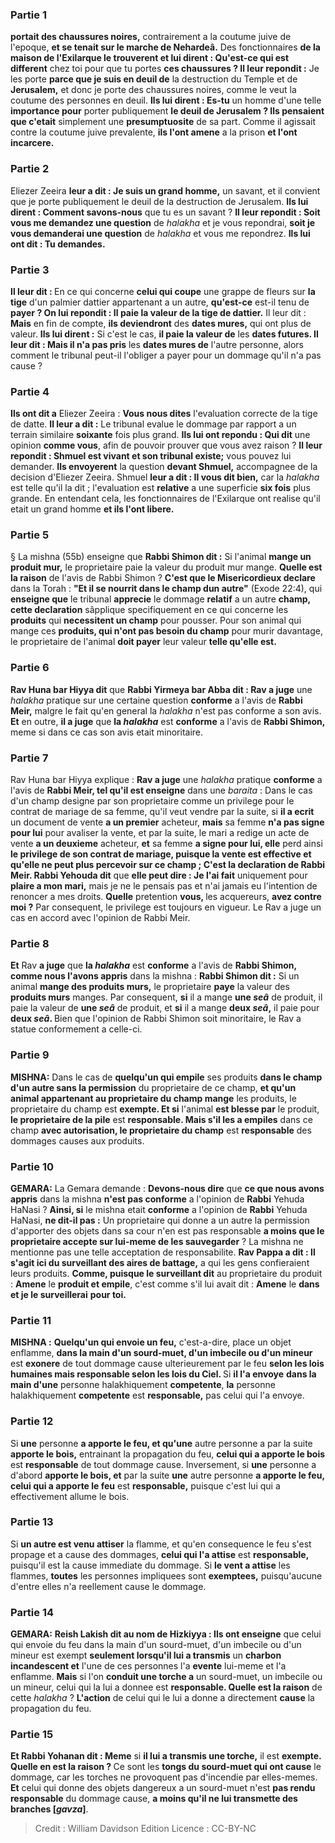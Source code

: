 
### Partie 1
<b>portait des chaussures noires,</b> contrairement a la coutume juive de l'epoque, <b>et se tenait sur le marche de Nehardeâ.</b> Des fonctionnaires <b>de la maison de l'Exilarque le trouverent et lui dirent : Qu'est-ce qui est different</b> chez toi pour que tu portes <b>ces chaussures ? Il leur repondit :</b> Je les porte <b>parce que je suis en deuil de</b> la destruction du Temple et de <b>Jerusalem,</b> et donc je porte des chaussures noires, comme le veut la coutume des personnes en deuil. <b>Ils lui dirent : Es-tu</b> un homme d'une telle <b>importance pour</b> porter publiquement <b>le deuil de Jerusalem ? Ils pensaient que c'etait</b> simplement une <b>presumptuosite</b> de sa part. Comme il agissait contre la coutume juive prevalente, <b>ils l'ont amene</b> a la prison <b>et l'ont incarcere.</b>

### Partie 2
Eliezer Zeeira <b>leur a dit : Je suis un grand homme,</b> un savant, et il convient que je porte publiquement le deuil de la destruction de Jerusalem. <b>Ils lui dirent : Comment savons-nous</b> que tu es un savant ? <b>Il leur repondit : Soit vous me demandez une question</b> de <i>halakha</i> et je vous repondrai, <b>soit je vous demanderai une question</b> de <i>halakha</i> et vous me repondrez. <b>Ils lui ont dit : Tu demandes.</b>

### Partie 3
<b>Il leur dit : </b> En ce qui concerne <b>celui qui coupe</b> une grappe de fleurs sur <b>la tige</b> d'un palmier dattier appartenant a un autre, <b>qu'est-ce</b> est-il tenu de <b>payer ? On lui repondit : Il paie la valeur de la <b>tige de dattier</b>.</b> Il leur dit : <b>Mais</b> en fin de compte, <b>ils deviendront</b> des <b>dates mures,</b> qui ont plus de valeur. <b>Ils lui dirent :</b> Si c'est le cas, <b>il paie la valeur de</b> les <b>dates futures. Il leur dit : Mais il n'a pas pris</b> les <b>dates mures de</b> l'autre personne, alors comment le tribunal peut-il l'obliger a payer pour un dommage qu'il n'a pas cause ?

### Partie 4
<b>Ils ont dit a</b> Eliezer Zeeira : <b>Vous nous dites</b> l'evaluation correcte de la tige de datte. <b>Il leur a dit :</b> Le tribunal evalue le dommage par rapport a un terrain similaire <b>soixante</b> fois plus grand. <b>Ils lui ont repondu : Qui dit</b> une opinion <b>comme vous</b>, afin de pouvoir prouver que vous avez raison ? <b>Il leur repondit : Shmuel est vivant et son tribunal existe;</b> vous pouvez lui demander. <b>Ils envoyerent</b> la question <b>devant Shmuel,</b> accompagnee de la decision d'Eliezer Zeeira. Shmuel <b>leur a dit : Il vous dit bien,</b> car la <i>halakha</i> est telle qu'il la dit ; l'evaluation est <b>relative</b> a une superficie <b>six fois</b> plus grande. En entendant cela, les fonctionnaires de l'Exilarque ont realise qu'il etait un grand homme <b>et ils l'ont libere.</b>

### Partie 5
§ La mishna (55b) enseigne que <b>Rabbi Shimon dit :</b> Si l'animal <b>mange un produit mur,</b> le proprietaire paie la valeur du produit mur mange. <b>Quelle est la raison</b> de l'avis de Rabbi Shimon ? <b>C'est que le Misericordieux declare</b> dans la Torah : <b>"Et il se nourrit dans le champ dun autre"</b> (Exode 22:4), qui <b>enseigne que</b> le tribunal <b>apprecie</b> le dommage <b>relatif</b> a un autre <b>champ, cette declaration</b> sâpplique specifiquement en ce qui concerne les <b>produits</b> qui <b>necessitent un champ</b> pour pousser. Pour son animal qui mange ces <b>produits, qui n'ont pas besoin du champ</b> pour murir davantage, le proprietaire de l'animal <b>doit payer</b> leur valeur <b>telle qu'elle est.</b>

### Partie 6
<b>Rav Huna bar Hiyya dit</b> que <b>Rabbi Yirmeya bar Abba dit : Rav a juge</b> une <i>halakha</i> pratique sur une certaine question <b>conforme</b> a l'avis de <b>Rabbi Meir,</b> malgre le fait qu'en general la <i>halakha</i> n'est pas conforme a son avis. <b>Et</b> en outre, <b>il a juge</b> que <b>la <i>halakha</i></b> est <b>conforme</b> a l'avis de <b>Rabbi Shimon,</b> meme si dans ce cas son avis etait minoritaire.

### Partie 7
Rav Huna bar Hiyya explique : <b>Rav a juge</b> une <i>halakha</i> pratique <b>conforme</b> a l'avis de <b>Rabbi Meir, tel qu'il est enseigne</b> dans une <i>baraita</i> : Dans le cas d'un champ designe par son proprietaire comme un privilege pour le contrat de mariage de sa femme, qu'il veut vendre par la suite, si <b>il a ecrit</b> un document de vente <b>a un premier</b> acheteur, <b>mais</b> sa femme <b>n'a pas signe pour lui</b> pour avaliser la vente, et par la suite, le mari a redige un acte de vente <b>a un deuxieme</b> acheteur, <b>et</b> sa femme <b>a signe pour lui, elle</b> perd ainsi <b>le privilege de <b>son contrat de mariage,</b> puisque la vente est effective et qu'elle ne peut plus percevoir sur ce champ ; C'est la declaration de Rabbi Meir. Rabbi Yehouda dit</b> que <b>elle peut dire : Je l'ai fait</b> uniquement pour <b>plaire a mon mari,</b> mais je ne le pensais pas et n'ai jamais eu l'intention de renoncer a mes droits. <b>Quelle</b> pretention <b>vous, </b> les acquereurs, <b>avez contre moi ?</b> Par consequent, le privilege est toujours en vigueur. Le Rav a juge un cas en accord avec l'opinion de Rabbi Meir.

### Partie 8
<b>Et</b> Rav <b>a juge</b> que <b>la <i>halakha</i></b> est <b>conforme</b> a l'avis de <b>Rabbi Shimon, comme nous l'avons appris</b> dans la mishna : <b>Rabbi Shimon dit :</b> Si un animal <b>mange des produits murs,</b> le proprietaire <b>paye</b> la valeur des <b>produits murs</b> manges. Par consequent, <b>si</b> il a mange <b>une <i>seâ</i></b> de produit, il paie la valeur de <b>une <i>seâ</i></b> de produit, et <b>si</b> il a mange <b>deux <i>seâ</i>,</b> il paie pour <b>deux <i>seâ</i>. </b> Bien que l'opinion de Rabbi Shimon soit minoritaire, le Rav a statue conformement a celle-ci.

### Partie 9
<strong>MISHNA:</strong> Dans le cas de <b>quelqu'un qui empile</b> ses produits <b>dans le champ d'un autre sans la permission</b> du proprietaire de ce champ, <b>et qu'un animal appartenant au proprietaire du champ mange</b> les produits, le proprietaire du champ est <b>exempte. Et si</b> l'animal <b>est blesse par</b> le produit, <b>le proprietaire de la pile</b> est <b>responsable. Mais s'il les a empiles</b> dans ce champ <b>avec autorisation, le proprietaire du champ</b> est <b>responsable</b> des dommages causes aux produits.

### Partie 10
<strong>GEMARA:</strong> La Gemara demande : <b>Devons-nous dire</b> que <b>ce que nous avons appris</b> dans la mishna <b>n'est pas conforme</b> a l'opinion de <b>Rabbi</b> Yehuda HaNasi ? <b>Ainsi, si</b> le mishna etait <b>conforme</b> a l'opinion de <b>Rabbi</b> Yehuda HaNasi, <b>ne dit-il pas :</b> Un proprietaire qui donne a un autre la permission d'apporter des objets dans sa cour n'en est pas responsable <b>a moins que le proprietaire accepte sur lui-meme de les sauvegarder</b> ? La mishna ne mentionne pas une telle acceptation de responsabilite. <b>Rav Pappa a dit : Il s'agit ici du surveillant des aires de battage,</b> a qui les gens confieraient leurs produits. <b>Comme, puisque le surveillant dit</b> au proprietaire du produit : <b>Amene</b> le <b>produit et empile</b>, c'est comme s'il lui avait dit : <b>Amene</b> le <b>dans et je le surveillerai</b> <b>pour toi.</b>

### Partie 11
<strong>MISHNA :</strong> <b>Quelqu'un qui envoie un feu,</b> c'est-a-dire, place un objet enflamme, <b>dans la main d'un sourd-muet, d'un imbecile ou d'un mineur</b> est <b>exonere</b> de tout dommage cause ulterieurement par le feu <b>selon les lois humaines mais responsable selon les lois du Ciel. </b> Si <b>il l'a envoye</b> <b>dans la main d'une</b> personne halakhiquement <b>competente</b>, <b>la</b> personne halakhiquement <b>competente</b> est <b>responsable,</b> pas celui qui l'a envoye.

### Partie 12
Si <b>une</b> personne <b>a apporte le feu, et qu'une</b> autre personne a par la suite <b>apporte le bois,</b> entrainant la propagation du feu, <b>celui qui a apporte le bois</b> est <b>responsable</b> de tout dommage cause. Inversement, si <b>une</b> personne a d'abord <b>apporte le bois, et</b> par la suite <b>une</b> autre personne <b>a apporte le feu, celui qui a apporte le feu</b> est <b>responsable,</b> puisque c'est lui qui a effectivement allume le bois.

### Partie 13
Si <b>un autre est venu attiser</b> la flamme, et qu'en consequence le feu s'est propage et a cause des dommages, <b>celui qui l'a attise</b> est <b>responsable,</b> puisqu'il est la cause immediate du dommage. Si <b>le vent a attise</b> les flammes, <b>toutes</b> les personnes impliquees sont <b>exemptees,</b> puisqu'aucune d'entre elles n'a reellement cause le dommage.

### Partie 14
<strong>GEMARA:</strong> <b>Reish Lakish dit au nom de Hizkiyya : Ils ont enseigne</b> que celui qui envoie du feu dans la main d'un sourd-muet, d'un imbecile ou d'un mineur est exempt <b>seulement lorsqu'il lui a transmis</b> un <b>charbon incandescent et</b> l'une de ces personnes l'a <b>evente</b> lui-meme et l'a enflamme. <b>Mais</b> si l'on <b>conduit une torche a</b> un sourd-muet, un imbecile ou un mineur, celui qui la lui a donnee est <b>responsable. Quelle est la raison</b> de cette <i>halakha</i> ? <b>L'action</b> de celui qui le lui a donne a directement <b>cause</b> la propagation du feu.

### Partie 15
<b>Et Rabbi Yohanan dit : Meme</b> si <b>il lui a transmis une torche,</b> il est <b>exempte. Quelle en est la raison ? </b> Ce sont les <b>tongs du sourd-muet qui ont cause</b> le dommage, car les torches ne provoquent pas d'incendie par elles-memes. <b>Et</b> celui qui donne des objets dangereux a un sourd-muet n'est <b>pas rendu responsable</b> du dommage cause, <b>a moins qu'il ne lui transmette des branches [<i>gavza</i>]</b>.

>Credit : William Davidson Edition
>Licence : CC-BY-NC